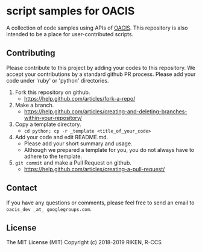 # script samples for OACIS

A collection of code samples using APIs of [OACIS](https://github.com/crest-cassia/oacis).
This repository is also intended to be a place for user-contributed scripts.

## Contributing

Please contribute to this project by adding your codes to this repository.
We accept your contributions by a standard github PR process. Please add your code under 'ruby' or 'python' directories.

1. Fork this repository on github.
    - https://help.github.com/articles/fork-a-repo/
2. Make a branch.
    - https://help.github.com/articles/creating-and-deleting-branches-within-your-repository/
3. Copy a template directory.
    - `cd python; cp -r _template <title_of_your_code>`
4. Add your code and edit README.md.
    - Please add your short summary and usage.
    - Although we prepared a template for you, you do not always have to adhere to the template.
5. `git commit` and make a Pull Request on github.
    - https://help.github.com/articles/creating-a-pull-request/

## Contact

If you have any questions or comments, please feel free to send an email to `oacis_dev _at_ googlegroups.com`.

## License

The MIT License (MIT)
Copyright (c) 2018-2019 RIKEN, R-CCS

